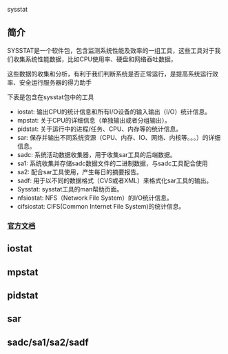 sysstat

## 简介

SYSSTAT是一个软件包，包含监测系统性能及效率的一组工具，这些工具对于我们收集系统性能数据，比如CPU使用率、硬盘和网络吞吐数据，

这些数据的收集和分析，有利于我们判断系统是否正常运行，是提高系统运行效率、安全运行服务器的得力助手

下表是包含在sysstat包中的工具

- iostat: 输出CPU的统计信息和所有I/O设备的输入输出（I/O）统计信息。
- mpstat: 关于CPU的详细信息（单独输出或者分组输出）。
- pidstat: 关于运行中的进程/任务、CPU、内存等的统计信息。
- sar: 保存并输出不同系统资源（CPU、内存、IO、网络、内核等。。。）的详细信息。
- sadc: 系统活动数据收集器，用于收集sar工具的后端数据。
- sa1: 系统收集并存储sadc数据文件的二进制数据，与sadc工具配合使用
- sa2: 配合sar工具使用，产生每日的摘要报告。
- sadf: 用于以不同的数据格式（CVS或者XML）来格式化sar工具的输出。
- Sysstat: sysstat工具的man帮助页面。
- nfsiostat: NFS（Network File System）的I/O统计信息。
- cifsiostat: CIFS(Common Internet File System)的统计信息。

### [官方文档](http://sebastien.godard.pagesperso-orange.fr/documentation.html)

## iostat

## mpstat

## pidstat

## sar

## sadc/sa1/sa2/sadf
